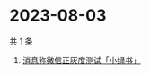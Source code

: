 # 2023-08-03

共 1 条

<!-- BEGIN ZHIHUSEARCH -->
<!-- 最后更新时间 Thu Aug 03 2023 09:57:23 GMT+0800 (China Standard Time) -->
1. [消息称微信正灰度测试「小绿书」](https://www.zhihu.com/search?q=消息称微信正灰度测试「小绿书」)
<!-- END ZHIHUSEARCH -->
